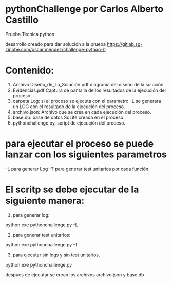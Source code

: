 # pythonChallenge por Carlos Alberto Castillo
Prueba Técnica python

desarrollo creado para dar solución a la prueba https://gitlab.sg-zinobe.com/oscar.mendez/challenge-python-l1

# Contenido:

1. Archivo Diseño_de_La_Solución.pdf diagrama del diseño de la solución. 
2. Evidencias.pdf Captura de pantalla de los resultados de la ejecución del proceso
3. carpeta Log: si el proceso se ejecuta con el parametro -L se generara un LOG con el resultado de la ejecución del proceso. 
4. archivo.json: Archivo que se crea en cada ejecución del proceso. 
5. base.db: base de datos SqLite creada en el proceso.
6. pythonchallenge.py, script de ejecución del proceso. 

# para ejecutar el proceso se puede lanzar con los siguientes parametros
-L para generar Log
-T para generar test unitarios por cada función. 

# El scritp se debe ejecutar de la siguiente manera: 

1. para generar log:
  
  python.exe pythonchallenge.py -L

2. para generar test unitarios: 
  
  python.exe pythonchallenge.py -T

3. para ejecutar sin logs y sin test unitarios. 

  python.exe pythonchallenge.py 


despues de ejecutar se crean los archivos archivo.json y base.db
